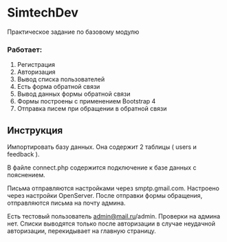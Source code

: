 # SimtechDev
Практическое задание по базовому модулю
### Работает:
1. Регистрация
2. Авторизация
3. Вывод списка пользователей
4. Есть форма обратной связи
5. Вывод данных формы обратной связи
6. Формы построены с применением Bootstrap 4
7. Отправка писем при обращении в обратной связи

## Инструкция

Импортировать базу данных. Она содержит 2 таблицы ( users и feedback ).

В файле connect.php содержится подключение к базе данных с пояснением.

Письма отправляются настройками через smptp.gmail.com. Настроено через настройки OpenServer.
После отправки формы обращения, отправляются письма на почту админа. 

Есть тестовый пользователь admin@mail.ru/admin. Проверки на админа нет. Списки выводятся только после авторизации
в случае неудачной авторизации, перекидывает на главную страницу.
